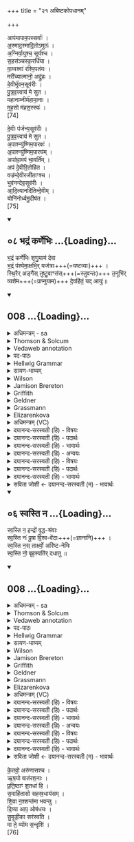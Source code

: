 +++
title = "२१ अबिष्टकोपधानम्"

+++

आप॑मापाम॒पस्सर्वाः॑ ।  
अ॒स्माद॒स्मादि॒तोऽमुतः॑ ।  
अ॒ग्निर्वा॒युश्च॒ सूर्य॑श्च ।  
स॒हस॑ञ्चस्क॒रर्धि॑या ।  
वा॒य्वश्वा॑ रश्मि॒पत॑यः ।  
मरी॑च्यात्मानो॒ अद्रु॑हः ।  
दे॒वीर्भु॑वन॒सूव॑रीः ।  
पु॒त्र॒व॒त्त्वाय॑ मे सुत ।  
महानाम्नीर्म॑हामा॒नाः ।  
म॒ह॒सो म॑हस॒स्स्वः॑ ।  
[74]




दे॒वीः प॑र्जन्य॒सूव॑रीः ।  
पु॒त्र॒व॒त्त्वाय॑ मे सुत ।  
अ॒पाश्न्यु॑ष्णिम॒पारक्षः॑ ।  
अ॒पाश्न्यु॑ष्णिम॒पारघ॑म् ।  
अपा॑घ्रा॒मप॑ चा॒वर्ति॑म् ।  
अप॑ दे॒वीरि॒तोहि॑त ।  
वज्र॑न्दे॒वीरजी॑ताꣳश्च ।  
भुव॑नन्देव॒सूव॑रीः ।  
आ॒दि॒त्यानदि॑तिन्दे॒वीम् ।  
योनि॑नोर्ध्वमु॒दीष॑त ।  
[75]


<div class="js_include" includetitle="true" newlevelforh1="2" unfilled url="/vedAH_Rk/shAkalam/saMhitA/vishvAsa-prastutiH/01/089/08_bhadraM_karNebhiH.md">
<details open><summary><h2>०८ भद्रं कर्णेभिः ...{Loading}...</h2></summary>


भ॒द्रं कर्णे॑भिः शृणु॒याम॑ देवा  
भ॒द्रं प॑श्येमा॒क्षभि॒र् यज॑त्राः+++(=यष्टव्याः)+++ ।  
स्थि॒रैर् अङ्गै॑स् तुष्टु॒वाꣳस॑स्+++(=स्तुवन्तः)+++ त॒नूभि॑र्  
व्यशे॑म+++(=प्राप्नुयाम)+++ दे॒वहि॑तं॒ यद् आयुः॑॥

</details>
</div>
<div class="js_include" includetitle="true" newlevelforh1="2" unfilled url="/vedAH_Rk/shAkalam/saMhitA/sarvASh_TIkAH/01/089/08_bhadraM_karNebhiH.md">
<details open><summary><h2>008 ...{Loading}...</h2></summary>
<details><summary>अधिमन्त्रम् - sa</summary>

- देवता - विश्वेदेवाः
- ऋषिः - गोतमो राहूगणः
- छन्दः - त्रिष्टुप्
</details>
<details><summary>Thomson & Solcum</summary>

भद्रं꣡ क꣡र्णेभिः शृणुयाम देवा  
भद्र꣡म् पश्येम अक्ष꣡भिर् यजत्राः  
स्थिरइ꣡र् अ꣡ङ्गैस् तुष्टुवां꣡सस् तनू꣡भिर्  
वि꣡ अशेम देव꣡हितं य꣡द् आ꣡युः
</details>
<details><summary>Vedaweb annotation</summary>

_________
**Strata**  
Normal on metrical evidence alone

_________
**Pāda-label**  
genre M  
genre M  
genre M  
genre M
_________
**Morph**  
bhadrám ← bhadrá- (nominal stem)  
{case:NOM, gender:N, number:SG}

devāḥ ← devá- (nominal stem)  
{case:VOC, gender:M, number:PL}

kárṇebhiḥ ← kárṇa- (nominal stem)  
{case:INS, gender:M, number:PL}

śr̥ṇuyāma ← √śru- (root)  
{number:PL, person:1, mood:OPT, tense:PRS, voice:ACT}

akṣábhiḥ ← ákṣi ~ akṣán- (nominal stem)  
{case:INS, gender:N, number:PL}

bhadrám ← bhadrá- (nominal stem)  
{case:NOM, gender:N, number:SG}

paśyema ← √paś- (root)  
{number:PL, person:1, mood:OPT, tense:PRS, voice:ACT}

yajatrāḥ ← yájatra- (nominal stem)  
{case:VOC, gender:M, number:PL}

áṅgaiḥ ← áṅga- (nominal stem)  
{case:INS, gender:N, number:PL}

sthiraíḥ ← sthirá- (nominal stem)  
{case:INS, gender:N, number:PL}

tanū́bhiḥ ← tanū́- (nominal stem)  
{case:INS, gender:F, number:PL}

tuṣṭuvā́ṁsaḥ ← √stu- (root)  
{case:NOM, gender:M, number:PL, tense:PRF, voice:ACT}

aśema ← √naś- 1 (root)  
{number:PL, person:1, mood:OPT, tense:AOR, voice:ACT}

ā́yuḥ ← ā́yus- (nominal stem)  
{case:NOM, gender:N, number:SG}

deváhitam ← deváhita- (nominal stem)  
{case:NOM, gender:N, number:SG}

ví ← ví (invariable)  
{}

yát ← yá- (pronoun)  
{case:NOM, gender:N, number:SG}

</details>
<details><summary>पद-पाठः</summary>

भ॒द्रम् । कर्णे॑भिः । शृ॒णु॒या॒म॒ । दे॒वाः॒ । भ॒द्रम् । प॒श्ये॒म॒ । अ॒क्षऽभिः॑ । य॒ज॒त्राः॒ ।  
स्थि॒रैः । अङ्गैः॑ । तु॒स्तु॒ऽवांसः॑ । त॒नूभिः॑ । वि । अ॒शे॒म॒ । दे॒वऽहि॑तम् । यत् । आयुः॑ ॥
</details>
<details><summary>Hellwig Grammar</summary>

-   *bhadraṃ* ← *bhadram* ← *bhadra*
- \[noun\], accusative, singular, neuter
- “auspicious; lovely; good; happy; bhadra \[word\]; lucky;
  fine-looking; beautiful.”

_________

- *karṇebhiḥ* ← *karṇa*
- \[noun\], instrumental, plural, masculine
- “ear; Karṇa; karṇa \[word\]; auricle; fluke; diameter; lobule.”

_________

- *śṛṇuyāma* ← *śru*
- \[verb\], plural, Present optative
- “listen; come to know; hear; hear; listen; study; heed; learn.”

_________

- *devā* ← *devāḥ* ← *deva*
- \[noun\], vocative, plural, masculine
- “Deva; Hindu deity; king; deity; Indra; deva \[word\]; God; Jina;
  Viśvedevās; mercury; natural phenomenon; gambling.”

_________

- *bhadram* ← *bhadra*
- \[noun\], accusative, singular, neuter
- “auspicious; lovely; good; happy; bhadra \[word\]; lucky;
  fine-looking; beautiful.”

_________

- *paśyemākṣabhir* ← *paśyema* ← *paś*
- \[verb\], plural, Present optative
- “see; view; watch; meet; observe; think of; look; examine; behold;
  visit; understand.”

_________

- *paśyemākṣabhir* ← *akṣabhiḥ* ← *akṣa*
- \[noun\], instrumental, plural, neuter
- “eye; akṣa \[word\]; hole.”

_________

- *yajatrāḥ* ← *yajatra*
- \[noun\], vocative, plural, masculine
- “adorable.”

_________

- *sthirair* ← *sthiraiḥ* ← *sthira*
- \[noun\], instrumental, plural, neuter
- “firm; hard; lasting; calm; stable; immovable; firm; strong; sthira
  \[word\]; vegetable; potent; steadfast; durable; firm; trustworthy;
  trustworthy; diligent.”

_________

- *aṅgais* ← *aṅgaiḥ* ← *aṅga*
- \[noun\], instrumental, plural, neuter
- “body part; body; part; limb; extremity; Vedāṅga; section; root;
  army unit; aṅga \[word\]; subsection; aṅgamantra; part; body;
  ingredient.”

_________

- *tuṣṭuvāṃsas* ← *tuṣṭuvāṃsaḥ* ← *stu*
- \[verb noun\], nominative, plural
- “laud; praise; declare; stu.”

_________

- *tanūbhir* ← *tanūbhiḥ* ← *tanū*
- \[noun\], instrumental, plural, feminine
- “body; self; own(a); person; form.”

_________

- *vy* ← *vi*
- \[adverb\]
- “apart; away; away.”

_________

- *aśema* ← *aś*
- \[verb\], plural, Present optative
- “get; reach; enter (a state).”

_________

- *devahitaṃ* ← *deva*
- \[noun\], masculine
- “Deva; Hindu deity; king; deity; Indra; deva \[word\]; God; Jina;
  Viśvedevās; mercury; natural phenomenon; gambling.”

_________

- *devahitaṃ* ← *hitam* ← *dhā*
- \[verb noun\], nominative, singular
- “put; give; cause; get; hold; make; provide; lend; wear; install;
  have; enter (a state); supply; hold; take; show.”

_________

- *yad* ← *yat* ← *yad*
- \[noun\], nominative, singular, neuter
- “who; which; yat \[pronoun\].”

_________

- *āyuḥ* ← *āyus*
- \[noun\], nominative, singular, neuter
- “life; longevity; āyus; life; āyus \[word\]; Āyus.”

_________

</details>
<details><summary>सायण-भाष्यम्</summary>

हे **देवाः** दानादिगुणयुक्ताः सर्वे देवाः **कर्णेभिः** अस्मदीयैः श्रोत्रैः **भद्रं** भजनीयं कल्याणं वचनं **शृणुयाम** युष्मत्प्रसादाच्छ्रोतुं समर्थाः स्याम । अस्माकं बाधिर्यं कदाचिदपि मा भूत् । हे **यजत्राः** योगेषु चरुपुरोडाशादिभिर्यष्टव्या देवाः **अक्षभिः** अक्षिभिरात्मीयैश्चक्षुर्भिः भद्रं शोभनं **पश्येम** द्रष्टुं समर्थाः स्याम । अस्माकं दृष्टिप्रतिघातोऽपि मा भूत् ( ' इत्यस्यानन्तरं ‘ श्रोत्रचक्षुषोः भद्राभद्रविषयश्रवणदर्शने प्रतिनियते । अतो नित्यं भद्रविषयश्रवणदर्शने स्यातामिति प्रार्थ्यते   ' इत्यधिकम् )। **स्थिरैः** दृढैः **अङ्गैः** हस्तपादादिभिरवयवैः **तनूभिः** शरीरैश्च युक्ता वयं **तुष्टुवांसः** युष्मान् स्तुवन्तः **यत् आयुः** षोडशाधिकशतप्रमाणं विंशत्यधिकशतप्रमाणं वा **देवहितं** देवेन प्रजापतिना स्थापितं तत् **व्यशेम** प्राप्नुयाम ॥ कर्णेभिः ‘ बहुलं छन्दसि ' इति भिसः ऐसभावः । अक्षभिः । छन्दस्यपि दृश्यते ' इति अनङ् स च उदात्तः । यजत्राः । ‘ अमिनक्षि° ' इत्यादिना यजे: अत्रन्प्रत्ययः । तुष्टुवांसः । ‘ ष्टुञ् स्तुतौ । लिटः क्वसुः । ‘ शर्पूर्वाः खयः' इति तकारः शिष्यते । अशेम । **अशू** व्याप्तौ ' । लिङ्याशिष्यङ्'। यदि तु तत्र परिगणनमन्यव्यावृत्त्यर्थं तदानीं लिङि व्यत्ययेन शप् । देवहितम् ।' तृतीया कर्मणि' इति पूर्वपदप्रकृतिस्वरत्वम् ॥
</details>
<details><summary>Wilson</summary>

_________
**English translation:**

“Let us hear, gods, with our ears, what is good; objects of sacrifice, let us see with our eyes what is good; let us, engaged in your praises, enjoy, with firm limb and (sound) bodies, the term of life granted by the gods.”

_________
**Commentary by Sāyaṇa: Ṛgveda-bhāṣya**

Devahitam = (singular) **Prajāpati**, a patriarch or **Brahmā**
</details>
<details><summary>Jamison Brereton</summary>

Might we hear (only what is) auspicious with our ears, o gods; might we  see (only what is) auspicious with our eyes, o you who are worthy of  the sacrifice.  
Having praised (you?), with sturdy limbs and bodies might we traverse  the lifetime that has been established by the gods.
</details>
<details><summary>Griffith</summary>

Gods, may we with our ears listen to what is good, and with our eyes see what is good, ye Holy Ones.  
With limbs and bodies firm may we extolling you attain the term of life appointed by the Gods.
</details>
<details><summary>Geldner</summary>

Gutes wollen wir mit Ohren hören, ihr Götter, Gutes mit Augen sehen, ihr Opferwürdige. Mit festen Gliedern und Leibern wollen wir, die wir lobgesungen haben, das gottgesetzte Alter erreichen.
</details>
<details><summary>Grassmann</summary>

Heilvolles lasst uns mit den Ohren hören, heilvolles schaun mit Augen, hehre Götter, Mit festen Gliedern stehend, festen Leibern, das gottgesetzte Lebensziel erreichen.
</details>
<details><summary>Elizarenkova</summary>

Прекрасное да услышим мы ушами, о боги!  
Прекрасное да увидим мы глазами, о достойные жертв!  
Восхвалив вас, с крепкими членами и телами  
Мы хотим достигнуть срока жизни, что положен (нам) богами!
</details>
<details><summary>अधिमन्त्रम् (VC)</summary>

- विश्वेदेवा:
- गोतमो राहूगणः
- विराट्त्रिष्टुप्
- धैवतः
</details>
<details><summary>दयानन्द-सरस्वती (हि) - विषयः</summary>

मनुष्यों को ऐसा करके क्या-क्या करना चाहिये, यह उपदेश अगले मन्त्र में किया है ॥
</details>
<details><summary>दयानन्द-सरस्वती (हि) - पदार्थः</summary>

पदार्थान्वयभाषाः -  हे (यजत्राः) संगम करनेवाले (देवाः) विद्वानो ! आप लोगों के संग से (तनूभिः) बढ़े हुए बलोंवाले शरीर (स्थिरैः) दृढ़ (अङ्गैः) पुष्ट शिर आदि अङ्ग वा ब्रह्मचर्यादि नियमों से (तुष्टुवांसः) पदार्थों के गुणों की स्तुति करते हुए हम लोग (कर्णेभिः) कानों से (यत्) जो (भद्रम्) कल्याणकारक पढ़ना-पढ़ाना है, उसको (शृणुयाम) सुनें-सुनावें (अक्षभिः) बाहरी-भीतरली आँखों से जो (भद्रम्) शरीर और आत्मा का सुख है, उसको (पश्येम) देखें, इस प्रकार उक्त शरीर और अङ्गों से जो (देवहितम्) विद्वानों की हित करनेवाली (आयुः) अवस्था है, उसको (वि) (अशेम) वार-वार प्राप्त होवें ॥ ८ ॥
</details>
<details><summary>दयानन्द-सरस्वती (हि) - भावार्थः</summary>

भावार्थभाषाः -  विद्वान्, आप्त और सज्जनों के संग के विना कोई सत्यविद्या का वचन सत्य-दर्शन और सत्य व्यवहारमय अवस्था को नहीं पा सकता और न इसके विना किसी का शरीर और आत्मा दृढ़ हो सकता है, इससे सब मनुष्यों को यह उक्त व्यवहार वर्त्तना योग्य है ॥ ८ ॥
</details>
<details><summary>दयानन्द-सरस्वती (हि) - अन्वयः</summary>

अन्वय:  हे यजत्रा देवा ! भवत्सङ्गेन तनूभिः स्थिरैरङ्गैस्तुष्टुवांसः सन्तो वयं कर्णेभिर्यद्भद्रं तच्छृणुयामाक्षभिर्यद्भद्रं तत्पश्येम एवं तनूभिः स्थिरैरङ्गैर्यद्देवहितमायुस्तदशेम ॥ ८ ॥
</details>
<details><summary>दयानन्द-सरस्वती (हि) - विषयः</summary>

मनुष्यैरेवं कृत्वा किं किमाचरणीयमित्युपदिश्यते ॥
</details>
<details><summary>दयानन्द-सरस्वती (हि) - पदार्थः</summary>

पदार्थान्वयभाषाः -  (भद्रम्) कल्याणकारकमध्ययनाध्यापनम् (कर्णेभिः) श्रोत्रैः। अत्र ऐसभावः। (शृणुयाम) (देवाः) विद्वांसः (भद्रम्) शरीरात्मसुखम् (पश्येम) (अक्षभिः) बाह्याभ्यन्तरैर्नेत्रैः। छन्दस्यपि दृश्यते। (अष्टा०७.१.७६) अनेन सूत्रेणाक्षिशब्दस्य भिस्यनङादेशः। (यजत्रा) यजन्ति सङ्गच्छन्ते ये ते। अमिनक्षियजिवधिपतिभ्योऽत्रन्। (उणा०३.१०३) अनेनौणादिकसूत्रेण यजधातोरत्रन्। (स्थिरैः) निश्चलैः (अङ्गैः) शिर आदिभिर्ब्रह्मचर्यादिभिर्वा (तुष्टुवांसः) पदार्थगुणान् स्तुवन्तः (तनूभिः) विस्तृतबलैः शरीरैः (वि) विविधार्थे (अशेम) प्राप्नुयाम। अत्राऽशूङ् धातो लिङ्याशिष्यङ् (अष्टा०३.१.८६) इत्यङ्। सार्वधातुकसंज्ञया लिङः सलोप इति सकारलोपः। आर्द्धधातुकसंज्ञया शपोऽभावः। (देवहितम्) देवेभ्यो विद्वद्भ्यो हितम् (यत्) (आयुः) जीवनम् ॥ ८ ॥
</details>
<details><summary>दयानन्द-सरस्वती (हि) - भावार्थः</summary>

भावार्थभाषाः -  नहि विदुषां सत्पुरुषाणामाप्तानां सङ्गेन विना कश्चित्ससत्यविद्यावचः सत्यं दर्शनं सत्यनिष्ठामायुश्च प्राप्तुं शक्नोति, न ह्येतैर्विना कस्यचिच्छरीमात्मा च दृढो भवितुं शक्यस्तस्मादेतत्सर्वैर्मनुष्यैः सदाऽनुष्ठेयम् ॥ ८ ॥
</details>
<details><summary>सविता जोशी ← दयानन्द-सरस्वती (म) - भावार्थः</summary>

भावार्थभाषाः -  विद्वान, आप्त व सज्जनांच्या संगतिशिवाय कुणीही सत्यविद्येची वाणी, सत्यदर्शन व व्यवहार प्राप्त करू शकत नाही व त्यांच्याशिवाय कुणाचे शरीर व आत्मा दृढ होऊ शकत नाही, त्यासाठी सर्व माणसांनी वरील व्यवहाराप्रमाणे वागणे योग्य आहे. ॥ ८ ॥
</details>
</details>
</div>
<div class="js_include" includetitle="true" newlevelforh1="2" unfilled url="/vedAH_Rk/shAkalam/saMhitA/vishvAsa-prastutiH/01/089/06_svasti_na.md">
<details open><summary><h2>०६ स्वस्ति न ...{Loading}...</h2></summary>


स्व॒स्ति न॒ इन्द्रो॑ वृ॒द्ध-श्र॑वाः  
स्व॒स्ति नः॑ पू॒षा वि॒श्व-वे॑दाः+++(=ज्ञानानि)+++ ।  
स्व॒स्ति न॒स् तार्क्ष्यो॒ अरि॑ष्ट-नेमिः  
स्व॒स्ति नो॒ बृह॒स्पति॑र् दधातु ॥

</details>
</div>
<div class="js_include" includetitle="true" newlevelforh1="2" unfilled url="/vedAH_Rk/shAkalam/saMhitA/sarvASh_TIkAH/01/089/06_svasti_na.md">
<details open><summary><h2>008 ...{Loading}...</h2></summary>
<details><summary>अधिमन्त्रम् - sa</summary>

- देवता - विश्वेदेवाः
- ऋषिः - गोतमो राहूगणः
- छन्दः - त्रिष्टुप्
</details>
<details><summary>Thomson & Solcum</summary>

भद्रं꣡ क꣡र्णेभिः शृणुयाम देवा  
भद्र꣡म् पश्येम अक्ष꣡भिर् यजत्राः  
स्थिरइ꣡र् अ꣡ङ्गैस् तुष्टुवां꣡सस् तनू꣡भिर्  
वि꣡ अशेम देव꣡हितं य꣡द् आ꣡युः
</details>
<details><summary>Vedaweb annotation</summary>

_________
**Strata**  
Normal on metrical evidence alone

_________
**Pāda-label**  
genre M  
genre M  
genre M  
genre M
_________
**Morph**  
bhadrám ← bhadrá- (nominal stem)  
{case:NOM, gender:N, number:SG}

devāḥ ← devá- (nominal stem)  
{case:VOC, gender:M, number:PL}

kárṇebhiḥ ← kárṇa- (nominal stem)  
{case:INS, gender:M, number:PL}

śr̥ṇuyāma ← √śru- (root)  
{number:PL, person:1, mood:OPT, tense:PRS, voice:ACT}

akṣábhiḥ ← ákṣi ~ akṣán- (nominal stem)  
{case:INS, gender:N, number:PL}

bhadrám ← bhadrá- (nominal stem)  
{case:NOM, gender:N, number:SG}

paśyema ← √paś- (root)  
{number:PL, person:1, mood:OPT, tense:PRS, voice:ACT}

yajatrāḥ ← yájatra- (nominal stem)  
{case:VOC, gender:M, number:PL}

áṅgaiḥ ← áṅga- (nominal stem)  
{case:INS, gender:N, number:PL}

sthiraíḥ ← sthirá- (nominal stem)  
{case:INS, gender:N, number:PL}

tanū́bhiḥ ← tanū́- (nominal stem)  
{case:INS, gender:F, number:PL}

tuṣṭuvā́ṁsaḥ ← √stu- (root)  
{case:NOM, gender:M, number:PL, tense:PRF, voice:ACT}

aśema ← √naś- 1 (root)  
{number:PL, person:1, mood:OPT, tense:AOR, voice:ACT}

ā́yuḥ ← ā́yus- (nominal stem)  
{case:NOM, gender:N, number:SG}

deváhitam ← deváhita- (nominal stem)  
{case:NOM, gender:N, number:SG}

ví ← ví (invariable)  
{}

yát ← yá- (pronoun)  
{case:NOM, gender:N, number:SG}

</details>
<details><summary>पद-पाठः</summary>

भ॒द्रम् । कर्णे॑भिः । शृ॒णु॒या॒म॒ । दे॒वाः॒ । भ॒द्रम् । प॒श्ये॒म॒ । अ॒क्षऽभिः॑ । य॒ज॒त्राः॒ ।  
स्थि॒रैः । अङ्गैः॑ । तु॒स्तु॒ऽवांसः॑ । त॒नूभिः॑ । वि । अ॒शे॒म॒ । दे॒वऽहि॑तम् । यत् । आयुः॑ ॥
</details>
<details><summary>Hellwig Grammar</summary>

-   *bhadraṃ* ← *bhadram* ← *bhadra*
- \[noun\], accusative, singular, neuter
- “auspicious; lovely; good; happy; bhadra \[word\]; lucky;
  fine-looking; beautiful.”

_________

- *karṇebhiḥ* ← *karṇa*
- \[noun\], instrumental, plural, masculine
- “ear; Karṇa; karṇa \[word\]; auricle; fluke; diameter; lobule.”

_________

- *śṛṇuyāma* ← *śru*
- \[verb\], plural, Present optative
- “listen; come to know; hear; hear; listen; study; heed; learn.”

_________

- *devā* ← *devāḥ* ← *deva*
- \[noun\], vocative, plural, masculine
- “Deva; Hindu deity; king; deity; Indra; deva \[word\]; God; Jina;
  Viśvedevās; mercury; natural phenomenon; gambling.”

_________

- *bhadram* ← *bhadra*
- \[noun\], accusative, singular, neuter
- “auspicious; lovely; good; happy; bhadra \[word\]; lucky;
  fine-looking; beautiful.”

_________

- *paśyemākṣabhir* ← *paśyema* ← *paś*
- \[verb\], plural, Present optative
- “see; view; watch; meet; observe; think of; look; examine; behold;
  visit; understand.”

_________

- *paśyemākṣabhir* ← *akṣabhiḥ* ← *akṣa*
- \[noun\], instrumental, plural, neuter
- “eye; akṣa \[word\]; hole.”

_________

- *yajatrāḥ* ← *yajatra*
- \[noun\], vocative, plural, masculine
- “adorable.”

_________

- *sthirair* ← *sthiraiḥ* ← *sthira*
- \[noun\], instrumental, plural, neuter
- “firm; hard; lasting; calm; stable; immovable; firm; strong; sthira
  \[word\]; vegetable; potent; steadfast; durable; firm; trustworthy;
  trustworthy; diligent.”

_________

- *aṅgais* ← *aṅgaiḥ* ← *aṅga*
- \[noun\], instrumental, plural, neuter
- “body part; body; part; limb; extremity; Vedāṅga; section; root;
  army unit; aṅga \[word\]; subsection; aṅgamantra; part; body;
  ingredient.”

_________

- *tuṣṭuvāṃsas* ← *tuṣṭuvāṃsaḥ* ← *stu*
- \[verb noun\], nominative, plural
- “laud; praise; declare; stu.”

_________

- *tanūbhir* ← *tanūbhiḥ* ← *tanū*
- \[noun\], instrumental, plural, feminine
- “body; self; own(a); person; form.”

_________

- *vy* ← *vi*
- \[adverb\]
- “apart; away; away.”

_________

- *aśema* ← *aś*
- \[verb\], plural, Present optative
- “get; reach; enter (a state).”

_________

- *devahitaṃ* ← *deva*
- \[noun\], masculine
- “Deva; Hindu deity; king; deity; Indra; deva \[word\]; God; Jina;
  Viśvedevās; mercury; natural phenomenon; gambling.”

_________

- *devahitaṃ* ← *hitam* ← *dhā*
- \[verb noun\], nominative, singular
- “put; give; cause; get; hold; make; provide; lend; wear; install;
  have; enter (a state); supply; hold; take; show.”

_________

- *yad* ← *yat* ← *yad*
- \[noun\], nominative, singular, neuter
- “who; which; yat \[pronoun\].”

_________

- *āyuḥ* ← *āyus*
- \[noun\], nominative, singular, neuter
- “life; longevity; āyus; life; āyus \[word\]; Āyus.”

_________

</details>
<details><summary>सायण-भाष्यम्</summary>

हे **देवाः** दानादिगुणयुक्ताः सर्वे देवाः **कर्णेभिः** अस्मदीयैः श्रोत्रैः **भद्रं** भजनीयं कल्याणं वचनं **शृणुयाम** युष्मत्प्रसादाच्छ्रोतुं समर्थाः स्याम । अस्माकं बाधिर्यं कदाचिदपि मा भूत् । हे **यजत्राः** योगेषु चरुपुरोडाशादिभिर्यष्टव्या देवाः **अक्षभिः** अक्षिभिरात्मीयैश्चक्षुर्भिः भद्रं शोभनं **पश्येम** द्रष्टुं समर्थाः स्याम । अस्माकं दृष्टिप्रतिघातोऽपि मा भूत् ( ' इत्यस्यानन्तरं ‘ श्रोत्रचक्षुषोः भद्राभद्रविषयश्रवणदर्शने प्रतिनियते । अतो नित्यं भद्रविषयश्रवणदर्शने स्यातामिति प्रार्थ्यते   ' इत्यधिकम् )। **स्थिरैः** दृढैः **अङ्गैः** हस्तपादादिभिरवयवैः **तनूभिः** शरीरैश्च युक्ता वयं **तुष्टुवांसः** युष्मान् स्तुवन्तः **यत् आयुः** षोडशाधिकशतप्रमाणं विंशत्यधिकशतप्रमाणं वा **देवहितं** देवेन प्रजापतिना स्थापितं तत् **व्यशेम** प्राप्नुयाम ॥ कर्णेभिः ‘ बहुलं छन्दसि ' इति भिसः ऐसभावः । अक्षभिः । छन्दस्यपि दृश्यते ' इति अनङ् स च उदात्तः । यजत्राः । ‘ अमिनक्षि° ' इत्यादिना यजे: अत्रन्प्रत्ययः । तुष्टुवांसः । ‘ ष्टुञ् स्तुतौ । लिटः क्वसुः । ‘ शर्पूर्वाः खयः' इति तकारः शिष्यते । अशेम । **अशू** व्याप्तौ ' । लिङ्याशिष्यङ्'। यदि तु तत्र परिगणनमन्यव्यावृत्त्यर्थं तदानीं लिङि व्यत्ययेन शप् । देवहितम् ।' तृतीया कर्मणि' इति पूर्वपदप्रकृतिस्वरत्वम् ॥
</details>
<details><summary>Wilson</summary>

_________
**English translation:**

“Let us hear, gods, with our ears, what is good; objects of sacrifice, let us see with our eyes what is good; let us, engaged in your praises, enjoy, with firm limb and (sound) bodies, the term of life granted by the gods.”

_________
**Commentary by Sāyaṇa: Ṛgveda-bhāṣya**

Devahitam = (singular) **Prajāpati**, a patriarch or **Brahmā**
</details>
<details><summary>Jamison Brereton</summary>

Might we hear (only what is) auspicious with our ears, o gods; might we  see (only what is) auspicious with our eyes, o you who are worthy of  the sacrifice.  
Having praised (you?), with sturdy limbs and bodies might we traverse  the lifetime that has been established by the gods.
</details>
<details><summary>Griffith</summary>

Gods, may we with our ears listen to what is good, and with our eyes see what is good, ye Holy Ones.  
With limbs and bodies firm may we extolling you attain the term of life appointed by the Gods.
</details>
<details><summary>Geldner</summary>

Gutes wollen wir mit Ohren hören, ihr Götter, Gutes mit Augen sehen, ihr Opferwürdige. Mit festen Gliedern und Leibern wollen wir, die wir lobgesungen haben, das gottgesetzte Alter erreichen.
</details>
<details><summary>Grassmann</summary>

Heilvolles lasst uns mit den Ohren hören, heilvolles schaun mit Augen, hehre Götter, Mit festen Gliedern stehend, festen Leibern, das gottgesetzte Lebensziel erreichen.
</details>
<details><summary>Elizarenkova</summary>

Прекрасное да услышим мы ушами, о боги!  
Прекрасное да увидим мы глазами, о достойные жертв!  
Восхвалив вас, с крепкими членами и телами  
Мы хотим достигнуть срока жизни, что положен (нам) богами!
</details>
<details><summary>अधिमन्त्रम् (VC)</summary>

- विश्वेदेवा:
- गोतमो राहूगणः
- विराट्त्रिष्टुप्
- धैवतः
</details>
<details><summary>दयानन्द-सरस्वती (हि) - विषयः</summary>

मनुष्यों को ऐसा करके क्या-क्या करना चाहिये, यह उपदेश अगले मन्त्र में किया है ॥
</details>
<details><summary>दयानन्द-सरस्वती (हि) - पदार्थः</summary>

पदार्थान्वयभाषाः -  हे (यजत्राः) संगम करनेवाले (देवाः) विद्वानो ! आप लोगों के संग से (तनूभिः) बढ़े हुए बलोंवाले शरीर (स्थिरैः) दृढ़ (अङ्गैः) पुष्ट शिर आदि अङ्ग वा ब्रह्मचर्यादि नियमों से (तुष्टुवांसः) पदार्थों के गुणों की स्तुति करते हुए हम लोग (कर्णेभिः) कानों से (यत्) जो (भद्रम्) कल्याणकारक पढ़ना-पढ़ाना है, उसको (शृणुयाम) सुनें-सुनावें (अक्षभिः) बाहरी-भीतरली आँखों से जो (भद्रम्) शरीर और आत्मा का सुख है, उसको (पश्येम) देखें, इस प्रकार उक्त शरीर और अङ्गों से जो (देवहितम्) विद्वानों की हित करनेवाली (आयुः) अवस्था है, उसको (वि) (अशेम) वार-वार प्राप्त होवें ॥ ८ ॥
</details>
<details><summary>दयानन्द-सरस्वती (हि) - भावार्थः</summary>

भावार्थभाषाः -  विद्वान्, आप्त और सज्जनों के संग के विना कोई सत्यविद्या का वचन सत्य-दर्शन और सत्य व्यवहारमय अवस्था को नहीं पा सकता और न इसके विना किसी का शरीर और आत्मा दृढ़ हो सकता है, इससे सब मनुष्यों को यह उक्त व्यवहार वर्त्तना योग्य है ॥ ८ ॥
</details>
<details><summary>दयानन्द-सरस्वती (हि) - अन्वयः</summary>

अन्वय:  हे यजत्रा देवा ! भवत्सङ्गेन तनूभिः स्थिरैरङ्गैस्तुष्टुवांसः सन्तो वयं कर्णेभिर्यद्भद्रं तच्छृणुयामाक्षभिर्यद्भद्रं तत्पश्येम एवं तनूभिः स्थिरैरङ्गैर्यद्देवहितमायुस्तदशेम ॥ ८ ॥
</details>
<details><summary>दयानन्द-सरस्वती (हि) - विषयः</summary>

मनुष्यैरेवं कृत्वा किं किमाचरणीयमित्युपदिश्यते ॥
</details>
<details><summary>दयानन्द-सरस्वती (हि) - पदार्थः</summary>

पदार्थान्वयभाषाः -  (भद्रम्) कल्याणकारकमध्ययनाध्यापनम् (कर्णेभिः) श्रोत्रैः। अत्र ऐसभावः। (शृणुयाम) (देवाः) विद्वांसः (भद्रम्) शरीरात्मसुखम् (पश्येम) (अक्षभिः) बाह्याभ्यन्तरैर्नेत्रैः। छन्दस्यपि दृश्यते। (अष्टा०७.१.७६) अनेन सूत्रेणाक्षिशब्दस्य भिस्यनङादेशः। (यजत्रा) यजन्ति सङ्गच्छन्ते ये ते। अमिनक्षियजिवधिपतिभ्योऽत्रन्। (उणा०३.१०३) अनेनौणादिकसूत्रेण यजधातोरत्रन्। (स्थिरैः) निश्चलैः (अङ्गैः) शिर आदिभिर्ब्रह्मचर्यादिभिर्वा (तुष्टुवांसः) पदार्थगुणान् स्तुवन्तः (तनूभिः) विस्तृतबलैः शरीरैः (वि) विविधार्थे (अशेम) प्राप्नुयाम। अत्राऽशूङ् धातो लिङ्याशिष्यङ् (अष्टा०३.१.८६) इत्यङ्। सार्वधातुकसंज्ञया लिङः सलोप इति सकारलोपः। आर्द्धधातुकसंज्ञया शपोऽभावः। (देवहितम्) देवेभ्यो विद्वद्भ्यो हितम् (यत्) (आयुः) जीवनम् ॥ ८ ॥
</details>
<details><summary>दयानन्द-सरस्वती (हि) - भावार्थः</summary>

भावार्थभाषाः -  नहि विदुषां सत्पुरुषाणामाप्तानां सङ्गेन विना कश्चित्ससत्यविद्यावचः सत्यं दर्शनं सत्यनिष्ठामायुश्च प्राप्तुं शक्नोति, न ह्येतैर्विना कस्यचिच्छरीमात्मा च दृढो भवितुं शक्यस्तस्मादेतत्सर्वैर्मनुष्यैः सदाऽनुष्ठेयम् ॥ ८ ॥
</details>
<details><summary>सविता जोशी ← दयानन्द-सरस्वती (म) - भावार्थः</summary>

भावार्थभाषाः -  विद्वान, आप्त व सज्जनांच्या संगतिशिवाय कुणीही सत्यविद्येची वाणी, सत्यदर्शन व व्यवहार प्राप्त करू शकत नाही व त्यांच्याशिवाय कुणाचे शरीर व आत्मा दृढ होऊ शकत नाही, त्यासाठी सर्व माणसांनी वरील व्यवहाराप्रमाणे वागणे योग्य आहे. ॥ ८ ॥
</details>
</details>
</div>


के॒तवो॒ अरु॑णासश्च ।  
ऋ॒ष॒यो वात॑रश॒नाः ।  
प्र॒ति॒ष्ठाꣳ श॒तधा॑ हि ।  
स॒माहि॑तासो सहस्र॒धाय॑सम् ।  
शि॒वा न॒श्शन्त॑मा भवन्तु ।  
दि॒व्या आप॒ ओष॑धयः ।  
सु॒मृ॒डी॒का सर॑स्वति ।  
मा ते॒ व्यो॑म स॒न्दृशि॑ ।  
[76]

